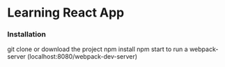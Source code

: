 # Learning React App

### Installation
git clone or download the project
npm install
npm start to run a webpack-server (localhost:8080/webpack-dev-server)
